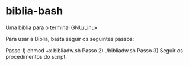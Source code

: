 # biblia-bash
Uma bíblia para o terminal GNU/Linux

Para usar a Bíblia, basta seguir os seguintes passos:

Passo 1) chmod +x bibliadw.sh
Passo 2) ./bibliadw.sh
Passo 3) Seguir os procedimentos do script.
